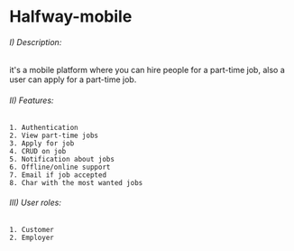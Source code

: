 # Halfway-mobile

###### I) Description: 
it's a mobile platform where you can hire people for a part-time job, also a user can apply for a part-time job.
###### II) Features: 
    1. Authentication
    2. View part-time jobs
    3. Apply for job
    4. CRUD on job
    5. Notification about jobs
    6. Offline/online support
    7. Email if job accepted
    8. Char with the most wanted jobs
###### III) User roles:
    1. Customer
    2. Employer
